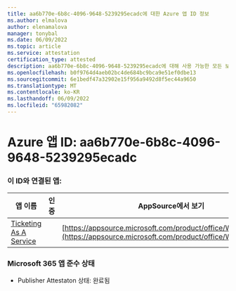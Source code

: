 ```yaml
---
title: aa6b770e-6b8c-4096-9648-5239295ecadc에 대한 Azure 앱 ID 정보
ms.author: elmalova
author: elenamalova
manager: tonybal
ms.date: 06/09/2022
ms.topic: article
ms.service: attestation
certification_type: attested
description: aa6b770e-6b8c-4096-9648-5239295ecadc에 대해 사용 가능한 모든 보안 및 규정 준수 정보입니다.
ms.openlocfilehash: b0f9764d4aeb02bc4de684bc9bca9e51ef0dbe13
ms.sourcegitcommit: 6e1bedf47a32902e15f956a9492d8f5ec44a9650
ms.translationtype: MT
ms.contentlocale: ko-KR
ms.lasthandoff: 06/09/2022
ms.locfileid: "65982082"
---
```

# <a name="azure-app-id-aa6b770e-6b8c-4096-9648-5239295ecadc"></a>Azure 앱 ID: aa6b770e-6b8c-4096-9648-5239295ecadc


### <a name="apps-associated-with-this-id"></a>이 ID와 연결된 앱:
| **앱 이름** | **인증** | **AppSource에서 보기** |
|--------------|---------------|-----------------------|
| [Ticketing As A Service](../forward/WA200003945.md) |  | [https://appsource.microsoft.com/product/office/WA200003945](https://appsource.microsoft.com/product/office/WA200003945) |

### <a name="microsoft-365-app-compliance-status"></a>Microsoft 365 앱 준수 상태
- Publisher Attestaton 상태: 완료됨
